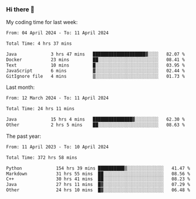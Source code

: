 ### Hi there 👋

My coding time for last week:

<!--START_SECTION:week-->

```txt
From: 04 April 2024 - To: 11 April 2024

Total Time: 4 hrs 37 mins

Java             3 hrs 47 mins   ████████████████████▓░░░░   82.07 %
Docker           23 mins         ██░░░░░░░░░░░░░░░░░░░░░░░   08.41 %
Text             10 mins         █░░░░░░░░░░░░░░░░░░░░░░░░   03.95 %
JavaScript       6 mins          ▓░░░░░░░░░░░░░░░░░░░░░░░░   02.44 %
GitIgnore file   4 mins          ▒░░░░░░░░░░░░░░░░░░░░░░░░   01.73 %
```

<!--END_SECTION:week-->

Last month:

<!--START_SECTION:month-->

```txt
From: 12 March 2024 - To: 11 April 2024

Total Time: 24 hrs 11 mins

Java             15 hrs 4 mins   ███████████████▓░░░░░░░░░   62.30 %
Other            2 hrs 5 mins    ██░░░░░░░░░░░░░░░░░░░░░░░   08.63 %
```

<!--END_SECTION:month-->

The past year:

<!--START_SECTION:year-->

```txt
From: 11 April 2023 - To: 10 April 2024

Total Time: 372 hrs 58 mins

Python             154 hrs 39 mins ██████████▒░░░░░░░░░░░░░░   41.47 %
Markdown           31 hrs 55 mins  ██░░░░░░░░░░░░░░░░░░░░░░░   08.56 %
C++                30 hrs 41 mins  ██░░░░░░░░░░░░░░░░░░░░░░░   08.23 %
Java               27 hrs 11 mins  █▓░░░░░░░░░░░░░░░░░░░░░░░   07.29 %
Other              24 hrs 10 mins  █▓░░░░░░░░░░░░░░░░░░░░░░░   06.48 %
```

<!--END_SECTION:year-->
